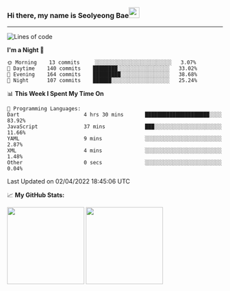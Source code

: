 ### Hi there, my name is Seolyeong Bae<img src="https://user-images.githubusercontent.com/80435616/151690320-5f13ba50-5d87-43d4-b254-939addcd0bdb.gif" width="25px">

---


<!--START_SECTION:waka-->
![Lines of code](https://img.shields.io/badge/From%20Hello%20World%20I%27ve%20Written-66%20Thousand%20lines%20of%20code-blue)

**I'm a Night 🦉** 

```text
🌞 Morning    13 commits     ░░░░░░░░░░░░░░░░░░░░░░░░░   3.07% 
🌆 Daytime    140 commits    ████████░░░░░░░░░░░░░░░░░   33.02% 
🌃 Evening    164 commits    █████████░░░░░░░░░░░░░░░░   38.68% 
🌙 Night      107 commits    ██████░░░░░░░░░░░░░░░░░░░   25.24%

```


📊 **This Week I Spent My Time On** 

```text
💬 Programming Languages: 
Dart                     4 hrs 30 mins       █████████████████████░░░░   83.92% 
JavaScript               37 mins             ███░░░░░░░░░░░░░░░░░░░░░░   11.66% 
YAML                     9 mins              ░░░░░░░░░░░░░░░░░░░░░░░░░   2.87% 
XML                      4 mins              ░░░░░░░░░░░░░░░░░░░░░░░░░   1.48% 
Other                    0 secs              ░░░░░░░░░░░░░░░░░░░░░░░░░   0.04%

```


 Last Updated on 02/04/2022 18:45:06 UTC
<!--END_SECTION:waka-->


📈 **My GitHub Stats:**

<p>
  <img height="180em" src="https://github-readme-stats.vercel.app/api?username=pell13&show_icons=true&hide_border=true&&count_private=true&include_all_commits=true" />
  <img height="180em" src="https://github-readme-stats.vercel.app/api/top-langs/?username=pell13&exclude_repo=KNN-Image-Classification&show_icons=true&hide_border=true&layout=compact&langs_count=8"/>
</p>
